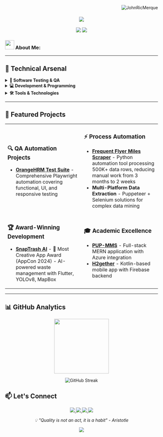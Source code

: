 <img align="right" src="https://visitor-badge.laobi.icu/badge?page_id=JohnRicMerque/JohnRicMerque" alt="JohnRicMerque">    

<h1 align="center">
  <a href="https://git.io/typing-svg">
    <img src="https://readme-typing-svg.herokuapp.com/?lines=Hi+I'm+John+Ric+Merque;Automation+QA+Engineer+%F0%9F%9A%80&center=true&size=25&color=61dafb">
  </a>
</h1>

<p align="center">
  <img src="https://img.shields.io/badge/Focus-QA%20Automation-brightgreen?style=for-the-badge" />
  <img src="https://img.shields.io/badge/Experience-Software%20Testing-blue?style=for-the-badge" />
</p>

###  <img src="https://media.giphy.com/media/WUlplcMpOCEmTGBtBW/giphy.gif" width="30"> About Me:


<hr>

## 🔧 **Technical Arsenal**

<details>
<summary><b>🧪 Software Testing & QA</b></summary>
<br>

**Testing Types:** Manual • Automation • Exploratory • Regression • Smoke • API Testing

**Automation Tools:**
🎭 Playwright    🎪 Puppeteer    🔧 Selenium
🤖 Appium       📋 Katalon      🚀 Robot Framework
</details>

<details>
<summary><b>💻 Development & Programming</b></summary>
<br>

**Languages:**
⚡ JavaScript   🐍 Python      🐘 PHP
☕ Java         🗃️ SQL

**Frontend:**
🌐 HTML5        🎨 CSS3        🎯 TailwindCSS
⚛️ ReactJs      ⏭️ NextJs

**Backend:**
🚀 ExpressJs    🟢 Node.js     🔌 API Development

**Database:**
🐬 MySQL        🔥 Firebase Firestore
</details>

<details>
<summary><b>🛠️ Tools & Technologies</b></summary>
<br>

**Version Control:**
📝 Git          🐙 GitHub

**API Testing:**
📮 Postman

**Design:**
🎨 Figma

**Project Management:**
🧪 Testiny      📋 Trello      📝 Notion

**Cloud:**
☁️ Azure DB     📦 Azure Blob Storage
</details>

<!--
<p align="center">
<img width="600px" src="https://skillicons.dev/icons?i=py,js,react,nextjs,html,css,selenium,playwright,java,php,mysql,postgres,firebase,git,github,figma,vscode&perline=9" />
</p>
-->
<hr>

## 🚀 **Featured Projects**

<table>
<tr>
<td width="50%">

### 🔍 **QA Automation Projects**
- **[OrangeHRM Test Suite](https://github.com/JohnRicMerque/orangehrm-playwright-automation)** - Comprehensive Playwright automation covering functional, UI, and responsive testing

</td>
<td width="50%">

### ⚡ **Process Automation**
- **[Frequent Flyer Miles Scraper](https://github.com/JohnRicMerque/ek-miles-py)** - Python automation tool processing 500K+ data rows, reducing manual work from 3 months to 2 weeks
- **Multi-Platform Data Extraction** - Puppeteer + Selenium solutions for complex data mining

</td>
</tr>
<tr>
<td width="50%">

### 🏆 **Award-Winning Development**
- **[SnapTrash AI](https://github.com/irishmicoletcando/snaptrash-rurok)** - 🥇 Most Creative App Award (AppCon 2024) - AI-powered waste management with Flutter, YOLOv8, MapBox

</td>
<td width="50%">

### 🎓 **Academic Excellence**
- **[PUP-MMS](https://github.com/irishmicoletcando/pup-moa-monitoring)** - Full-stack MERN application with Azure integration
- **[H2gether](https://github.com/irishmicoletcando/h2gether-mobile-app)** - Kotlin-based mobile app with Firebase backend

</td>
</tr>
</table>

<hr>

## 📊 **GitHub Analytics**

<p align="center">
<a href="https://github.com/JohnRicMerque">
  
  <img height="180em" src="https://github-readme-stats.vercel.app/api/top-langs/?username=JohnRicMerque&layout=compact&langs_count=8&theme=tokyonight&hide_border=true&bg_color=0d1117&title_color=61dafb&text_color=ffffff&size_weight=0.2&count_weight=0.5"/>
</a>
</p>

<p align="center">
  <img src="https://github-readme-streak-stats.herokuapp.com/?user=JohnRicMerque&theme=tokyonight&hide_border=true&background=0d1117&stroke=61dafb&ring=61dafb&fire=61dafb&currStreakNum=ffffff&sideNums=ffffff&currStreakLabel=61dafb&sideLabels=ffffff&dates=ffffff" alt="GitHub Streak" />
</p>

## 📫 **Let's Connect**

<p align="center">
  <a href="https://www.linkedin.com/in/john-ric-merque-a8b521344/">
    <img src="https://img.shields.io/badge/LinkedIn-0077B5?style=for-the-badge&logo=linkedin&logoColor=white" />
  </a>
  <a href="mailto:johnricmer@gmail.com">
    <img src="https://img.shields.io/badge/Email-D14836?style=for-the-badge&logo=gmail&logoColor=white" />
  </a>
  <a href="https://johnricmerque.vercel.app/">
    <img src="https://img.shields.io/badge/Portfolio-000000?style=for-the-badge&logo=About.me&logoColor=white" />
  </a>
  <a href="https://github.com/JohnRicMerque">
    <img src="https://img.shields.io/badge/GitHub-100000?style=for-the-badge&logo=github&logoColor=white" />
  </a>
</p>

<p align="center">
  <i>💡 "Quality is not an act, it is a habit" - Aristotle</i>
</p>

<p align="center">
  <img src="https://capsule-render.vercel.app/api?type=waving&color=gradient&customColorList=6,11,20&height=65&section=footer"/>
</p>
